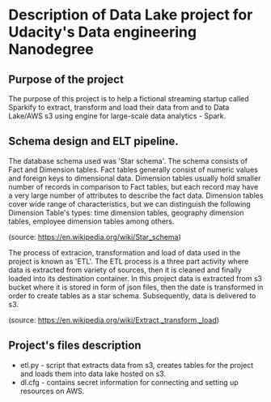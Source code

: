 # Description of Data Lake project for Udacity's Data engineering Nanodegree
## Purpose of the project
The purpose of this project is to help a fictional streaming startup called Sparkify to extract, transform and load their data from and to Data Lake/AWS s3 using engine for large-scale data analytics - Spark.

## Schema design and ELT pipeline.
The database schema used was 'Star schema'. The schema consists of Fact and Dimension tables. Fact tables generally consist of numeric values and foreign keys to dimensional data. Dimension tables usually hold smaller number of records in comparison to Fact tables, but each record may have a very large number of attributes to describe the fact data. Dimension tables cover wide range of characteristics, but we can distinguish the following Dimension Table's types: time dimension tables, geography dimension tables, employee dimension tables among others.

(source: https://en.wikipedia.org/wiki/Star_schema)

The process of extracion, transformation and load of data used in the project is known as 'ETL'. The ETL process is a three part activity where data is extracted from variety of sources, then it is cleaned and finally loaded into its destination container. In this project data is extracted from s3 bucket where it is stored in form of json files, then the date is transformed in order to create tables as a star schema. Subsequently, data is delivered to s3.

(source: https://en.wikipedia.org/wiki/Extract,_transform,_load)

## Project's files description
- etl.py - script that extracts data from s3, creates tables for the project and loads them into data lake hosted on s3.
- dl.cfg - contains secret information for connecting and setting up resources on AWS.